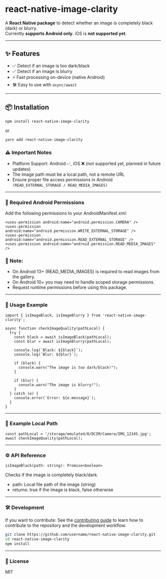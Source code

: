 # react-native-image-clarity

A **React Native package** to detect whether an image is completely black (dark) or blurry.  
Currently **supports Android only**. iOS is **not supported yet**.

---

## ✨ Features

- ✅ Detect if an image is too dark/black
- ✅ Detect if an image is blurry
- ⚡ Fast processing on-device (native Android)
- 🛠 Easy to use with `async/await`

---

## 📦 Installation

```bash
npm install react-native-image-clarity
```
or
```bash
yarn add react-native-image-clarity
```

### ⚠ Important Notes
- Platform Support: Android ✅, iOS ❌ (not supported yet, planned in future updates)
- The image path must be a local path, not a remote URL
- Ensure proper file access permissions in Android ```(READ_EXTERNAL_STORAGE / READ_MEDIA_IMAGES)```

---

### 📜 Required Android Permissions
Add the following permissions to your AndroidManifest.xml:
```
<uses-permission android:name="android.permission.CAMERA" />
<uses-permission android:name="android.permission.WRITE_EXTERNAL_STORAGE" />
<uses-permission android:name="android.permission.READ_EXTERNAL_STORAGE" />
<uses-permission android:name="android.permission.READ_MEDIA_IMAGES" />
```
### 📌 Note:
- On Android 13+ (READ_MEDIA_IMAGES) is required to read images from the gallery.
- On Android 10+ you may need to handle scoped storage permissions.
- Request runtime permissions before using this package.

---

### 🚀 Usage Example
```
import { isImageBlack, isImageBlurry } from 'react-native-image-clarity';

async function checkImageQuality(pathLocal) {
  try {
    const black = await isImageBlack(pathLocal);
    const blur = await isImageBlurry(pathLocal);

    console.log(`Black: ${black}`);
    console.log(`Blur: ${blur}`);

    if (black) {
      console.warn("The image is too dark/black!");
    }

    if (blur) {
      console.warn("The image is blurry!");
    }
  } catch (e) {
    console.error(`Error: ${e.message}`);
  }
}
```

---

### 📂 Example Local Path
```
const pathLocal = '/storage/emulated/0/DCIM/Camera/IMG_12345.jpg';
await checkImageQuality(pathLocal);
```

---

### ⚙ API Reference
```isImageBlack(path: string): Promise<boolean>```

Checks if the image is completely black/dark.
- path: Local file path of the image (string)
- returns: true if the image is black, false otherwise

---

### 🛠 Development
If you want to contribute:
See the [contributing guide](CONTRIBUTING.md) to learn how to contribute to the repository and the development workflow.
```bash
git clone https://github.com/username/react-native-image-clarity.git
cd react-native-image-clarity
npm install
```

---

### 📜 License
MIT